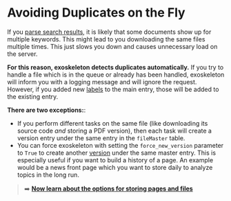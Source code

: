 # Avoiding Duplicates on the Fly

If you [parse search results](parse-search-results.md), it is likely that some documents show up for multiple keywords. This might lead to you downloading the same files multiple times. This just slows you down and causes unnecessary load on the server.

**For this reason, exoskeleton detects duplicates automatically.** If you try to handle a file which is in the queue or already has been handled, exoskeleton will inform you with a logging message and will ignore the request. However, if you added new [labels](versions-and-labels.md) to the main entry, those will be added to the existing entry.

**There are two exceptions:**:
* If you perform different tasks on the same file (like downloading its source code *and* storing a PDF version), then each task will create a version entry under the same entry in the `fileMaster` table.
* You can force exoskeleton with setting the `force_new_version` parameter to `True` to create another [version](versions-and-labels.md "File versions and labels") under the same master entry. This is especially useful if you want to build a history of a page. An example would be a news front page which you want to store daily to analyze topics in the long run.

> :arrow_right: **[Now learn about the options for storing pages and files](handling-pages.md)**
